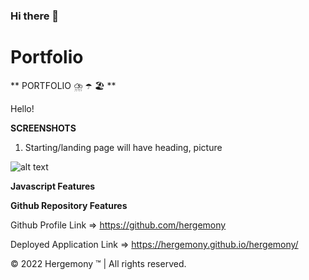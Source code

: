 ### Hi there 👋

<!--
**hergemony/hergemony** is a ✨ _special_ ✨ repository because its `README.md` (this file) appears on your GitHub profile.

Here are some ideas to get you started:

- 🔭 I’m currently working on ...
- 🌱 I’m currently learning ...
- 👯 I’m looking to collaborate on ...
- 🤔 I’m looking for help with ...
- 💬 Ask me about ...
- 📫 How to reach me: ...
- 😄 Pronouns: ...
- ⚡ Fun fact: ...
-->

# Portfolio

** PORTFOLIO ⛈️ ☂️ 🏖️ **

Hello!



**SCREENSHOTS**
1) Starting/landing page will have heading, picture

![alt text](https://github.com/hergemony/raw=true)



**Javascript Features**



**Github Repository Features**


Github Profile Link => https://github.com/hergemony

Deployed Application Link => https://hergemony.github.io/hergemony/


©️ 2022 Hergemony ™️ | All rights reserved.